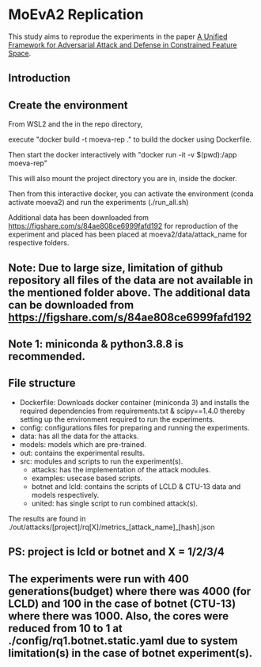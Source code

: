 # MoEvA2 Replication

<!-- [![License: MIT](https://img.shields.io/badge/License-MIT-yellow.svg)](https://opensource.org/licenses/MIT)
# [![arXiv](https://img.shields.io/badge/arXiv-2112.01156-b31b1b.svg)](https://arxiv.org/abs/2112.01156) -->

This study aims to reprodue the experiments in the paper [A Unified Framework for Adversarial Attack and Defense in Constrained Feature Space](https://arxiv.org/abs/2112.01156). 

## Introduction

## Create the environment

From WSL2 and the in the repo directory,

execute "docker build -t moeva-rep ." to build the docker using Dockerfile.

Then start the docker interactively with "docker run -it -v $(pwd):/app moeva-rep"

This will also mount the project directory you are in, inside the docker. 

Then from this interactive docker, you can activate the environment (conda activate moeva2) and run the experiments (./run_all.sh)

Additional data has been downloaded from https://figshare.com/s/84ae808ce6999fafd192 for reproduction of the experiment and placed has been placed at moeva2/data/attack_name for respective folders.

## Note: Due to large size, limitation of github repository all files of the data are not available in the mentioned folder above. The additional data can be downloaded from https://figshare.com/s/84ae808ce6999fafd192

## Note 1: miniconda & python3.8.8 is recommended.

## File structure
- Dockerfile: Downloads docker container (miniconda 3) and installs the required dependencies from requirements.txt & scipy==1.4.0 thereby setting up the environment required to run the experiments.
- config: configurations files for preparing and running the experiments.
- data: has all the data for the attacks.
- models: models which are pre-trained.
- out: contains the experimental results.
- src: modules and scripts to run the experiment(s).
  - attacks: has the implementation of the attack modules.
  - examples: usecase based scripts.
  - botnet and lcld: contains the scripts of LCLD & CTU-13 data and models respectively.
  - united: has single script to run combined attack(s).

The results are found in ./out/attacks/[project]/rq[X]/metrics_[attack_name]_[hash].json
## PS: project is lcld or botnet and X = 1/2/3/4

## The experiments were run with 400 generations(budget) where there was 4000 (for LCLD) and 100 in the case of botnet (CTU-13) where there was 1000. Also, the cores were reduced from 10 to 1 at ./config/rq1.botnet.static.yaml due to system limitation(s) in the case of botnet experiment(s).
